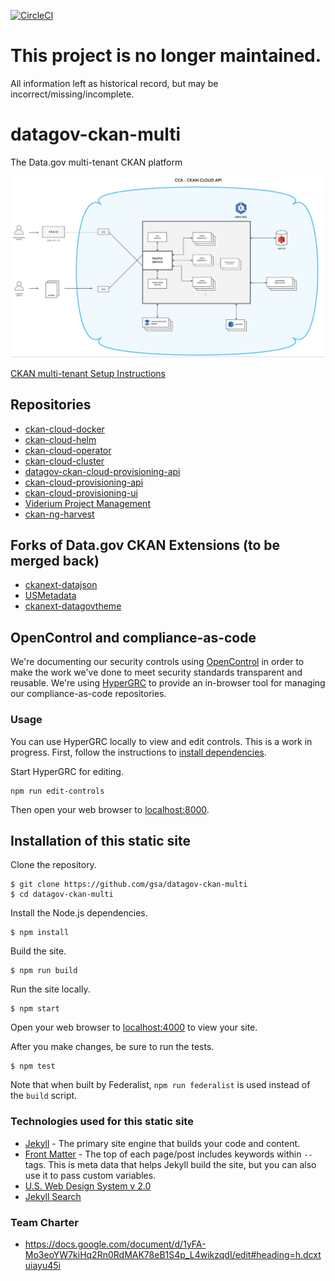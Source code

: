 [![CircleCI](https://circleci.com/gh/GSA/datagov-ckan-multi.svg?style=svg)](https://circleci.com/gh/GSA/datagov-ckan-multi)

# This project is no longer maintained.

All information left as historical record, but may be incorrect/missing/incomplete.

# datagov-ckan-multi

The Data.gov multi-tenant CKAN platform

![CKAN multi-tenant Architecture](assets/images/Architecture.png)

[CKAN multi-tenant Setup Instructions](https://github.com/ViderumGlobal/ckan-cloud-cluster/tree/master/docs)

## Repositories
* [ckan-cloud-docker](https://github.com/ViderumGlobal/ckan-cloud-docker)
* [ckan-cloud-helm](https://github.com/ViderumGlobal/ckan-cloud-helm)
* [ckan-cloud-operator](https://github.com/ViderumGlobal/ckan-cloud-operator)
* [ckan-cloud-cluster](https://github.com/ViderumGlobal/ckan-cloud-cluster)
* [datagov-ckan-cloud-provisioning-api](https://github.com/ViderumGlobal/datagov-ckan-cloud-provisioning-api)
* [ckan-cloud-provisioning-api](https://github.com/ViderumGlobal/ckan-cloud-provisioning-api)
* [ckan-cloud-provisioning-ui](https://github.com/ViderumGlobal/ckan-cloud-provisioning-ui)
* [Viderium Project Management](https://github.com/ViderumGlobal/PM-datagov)
* [ckan-ng-harvest](https://gitlab.com/datopian/ckan-ng-harvest)

## Forks of Data.gov CKAN Extensions (to be merged back)
* [ckanext-datajson](https://github.com/ViderumGlobal/ckanext-datajson)
* [USMetadata](https://github.com/ViderumGlobal/USMetadata)
* [ckanext-datagovtheme](https://github.com/ViderumGlobal/ckanext-datagovtheme)


## OpenControl and compliance-as-code

We're documenting our security controls using
[OpenControl](https://open-control.org/) in order to make the work we've done to
meet security standards transparent and reusable. We're using
[HyperGRC](https://github.com/GovReady/hyperGRC) to provide an in-browser tool
for managing our compliance-as-code repositories.

### Usage

You can use HyperGRC locally to view and edit controls. This is a work in
progress. First, follow the instructions to [install
dependencies](#installation-of-this-static-site).

Start HyperGRC for editing.

```
npm run edit-controls
```

Then open your web browser to [localhost:8000](http://localhost:8000/).


## Installation of this static site

Clone the repository.

    $ git clone https://github.com/gsa/datagov-ckan-multi
    $ cd datagov-ckan-multi

Install the Node.js dependencies.

    $ npm install

Build the site.

    $ npm run build

Run the site locally.

    $ npm start

Open your web browser to [localhost:4000](http://localhost:4000/) to view your site.

After you make changes, be sure to run the tests.

    $ npm test

Note that when built by Federalist, `npm run federalist` is used instead of the `build` script.

###  Technologies used for this static site
- [Jekyll](https://jekyllrb.com/docs/) - The primary site engine that builds your code and content.
- [Front Matter](https://jekyllrb.com/docs/frontmatter) - The top of each page/post includes keywords within `--` tags. This is meta data that helps Jekyll build the site, but you can also use it to pass custom variables.
- [U.S. Web Design System v 2.0](https://v2.designsystem.digital.gov)
- [Jekyll Search](https://github.com/18F/jekyll_pages_api_search/)

###  Team Charter
- https://docs.google.com/document/d/1yFA-Mo3eoYW7kiHq2Rn0RdMAK78eB1S4p_L4wikzqdI/edit#heading=h.dcxtuiayu45i

